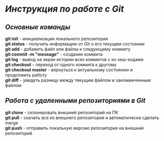 # _Инструкция по работе с **Git**_

## *Основные команды*
**git init** - инициализация локального репозитория <br/>
**git status** - получить информацию от Git о его текущем состоянии <br/>
**git add** - добавить файл или файлы к следующему коммиту <br/>
**git commit -m "message"** - создание коммита <br/>
**git log** - вывод на экран истории всех коммитов с их хеш-кодами <br/>
**git checkout** - переход от одного коммита к другому <br/>
**git checkout master** - вернуться к актуальному состоянию и продолжить работу <br/>
**git diff** - увидеть разницу между текущим файлом и закоммиченным файлом <br/>

## *Работа с удаленными репозиториями в Git*
**git clone** - склонировать внешний репозиторий на ПК <br/>
**git pull** - скачать все из внешнего репозитория и автоматически сделать merge <br/>
**git push** - отправить локальную версию репозитория на внешний репозиторий

